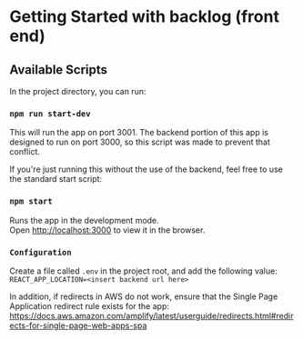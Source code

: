 # Getting Started with backlog (front end)

## Available Scripts

In the project directory, you can run:
### `npm run start-dev`
This will run the app on port 3001. The backend portion of this app is designed to run on port 3000, so this script was made to prevent that conflict.

If you're just running this without the use of the backend, feel free to use the standard start script:
### `npm start`

Runs the app in the development mode.\
Open [http://localhost:3000](http://localhost:3000) to view it in the browser.


### `Configuration`
Create a file called `.env` in the project root, and add the following value: `REACT_APP_LOCATION=<insert backend url here>`

In addition, if redirects in AWS do not work, ensure that the Single Page Application redirect rule exists for the app: https://docs.aws.amazon.com/amplify/latest/userguide/redirects.html#redirects-for-single-page-web-apps-spa 
